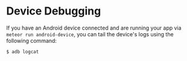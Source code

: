 # Device Debugging

If you have an Android device connected and are running your app via `meteor run android-device`, you can tail the device's logs using the following command:

```
$ adb logcat
```
